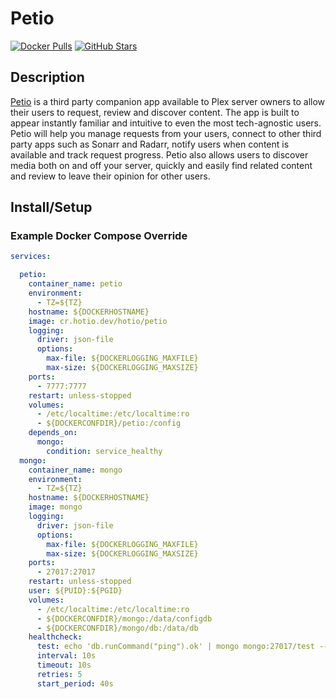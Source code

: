 # Petio

[![Docker Pulls](https://img.shields.io/docker/pulls/hotio/petio?style=flat-square&color=607D8B&label=docker%20pulls&logo=docker)](https://hub.docker.com/r/hotio/petio)
[![GitHub Stars](https://img.shields.io/github/stars/hotio/petio?style=flat-square&color=607D8B&label=github%20stars&logo=github)](https://github.com/hotio/petio)

## Description

[Petio](https://petio.tv/) is a third party companion app available to Plex server owners to allow their users to request, review and discover content. The app is built to appear instantly familiar and intuitive to even the most tech-agnostic users. Petio will help you manage requests from your users, connect to other third party apps such as Sonarr and Radarr, notify users when content is available and track request progress. Petio also allows users to discover media both on and off your server, quickly and easily find related content and review to leave their opinion for other users.

## Install/Setup

### Example Docker Compose Override

```yaml
services:

  petio:
    container_name: petio
    environment:
      - TZ=${TZ}
    hostname: ${DOCKERHOSTNAME}
    image: cr.hotio.dev/hotio/petio
    logging:
      driver: json-file
      options:
        max-file: ${DOCKERLOGGING_MAXFILE}
        max-size: ${DOCKERLOGGING_MAXSIZE}
    ports:
      - 7777:7777
    restart: unless-stopped
    volumes:
      - /etc/localtime:/etc/localtime:ro
      - ${DOCKERCONFDIR}/petio:/config
    depends_on:
      mongo:
        condition: service_healthy
  mongo:
    container_name: mongo
    environment:
      - TZ=${TZ}
    hostname: ${DOCKERHOSTNAME}
    image: mongo
    logging:
      driver: json-file
      options:
        max-file: ${DOCKERLOGGING_MAXFILE}
        max-size: ${DOCKERLOGGING_MAXSIZE}
    ports:
      - 27017:27017
    restart: unless-stopped
    user: ${PUID}:${PGID}
    volumes:
      - /etc/localtime:/etc/localtime:ro
      - ${DOCKERCONFDIR}/mongo:/data/configdb
      - ${DOCKERCONFDIR}/mongo/db:/data/db
    healthcheck:
      test: echo 'db.runCommand("ping").ok' | mongo mongo:27017/test --quiet
      interval: 10s
      timeout: 10s
      retries: 5
      start_period: 40s
```
